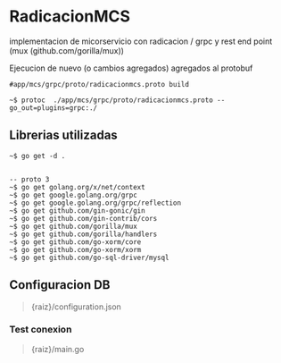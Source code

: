 # RadicacionMCS
implementacion de micorservicio con radicacion / grpc y rest end point (mux (github.com/gorilla/mux))

Ejecucion de nuevo (o cambios agregados) agregados al protobuf

 `#app/mcs/grpc/proto/radicacionmcs.proto build`

```console
~$ protoc  ./app/mcs/grpc/proto/radicacionmcs.proto --go_out=plugins=grpc:./
```

## Librerias utilizadas 
```console
~$ go get -d .
```

```console

-- proto 3 
~$ go get golang.org/x/net/context
~$ go get google.golang.org/grpc
~$ go get google.golang.org/grpc/reflection
~$ go get github.com/gin-gonic/gin
~$ go get github.com/gin-contrib/cors
~$ go get github.com/gorilla/mux
~$ go get github.com/gorilla/handlers
~$ go get github.com/go-xorm/core
~$ go get github.com/go-xorm/xorm
~$ go get github.com/go-sql-driver/mysql
```


## Configuracion DB

> {raiz}/configuration.json

### Test conexion
> {raiz}/main.go
